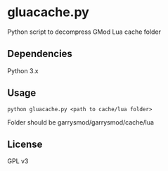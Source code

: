 # gluacache.py
Python script to decompress GMod Lua cache folder
## Dependencies
Python 3.x
## Usage
```python gluacache.py <path to cache/lua folder>```

Folder should be garrysmod/garrysmod/cache/lua
## License
GPL v3
